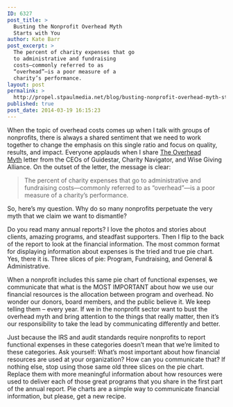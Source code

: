 ```yaml
---
ID: 6327
post_title: >
  Busting the Nonprofit Overhead Myth
  Starts with You
author: Kate Barr
post_excerpt: >
  The percent of charity expenses that go
  to administrative and fundraising
  costs—commonly referred to as
  “overhead”—is a poor measure of a
  charity’s performance.
layout: post
permalink: >
  http://propel.stpaulmedia.net/blog/busting-nonprofit-overhead-myth-starts/
published: true
post_date: 2014-03-19 16:15:23
---
```

When the topic of overhead costs comes up when I talk with groups of nonprofits, there is always a shared sentiment that we need to work together to change the emphasis on this single ratio and focus on quality, results, and impact. Everyone applauds when I share <a href="http://overheadmyth.com/" target="_blank" rel="noopener">The Overhead Myth</a> letter from the CEOs of Guidestar, Charity Navigator, and Wise Giving Alliance. On the outset of the letter, the message is clear:
<blockquote>The percent of charity expenses that go to administrative and fundraising costs—commonly referred to as “overhead”—is a poor measure of a charity’s performance.</blockquote>
So, here’s my question. Why do so many nonprofits perpetuate the very myth that we claim we want to dismantle?

Do you read many annual reports? I love the photos and stories about clients, amazing programs, and steadfast supporters. Then I flip to the back of the report to look at the financial information. The most common format for displaying information about expenses is the tried and true pie chart. Yes, there it is. Three slices of pie: Program, Fundraising, and General &amp; Administrative.

When a nonprofit includes this same pie chart of functional expenses, we communicate that what is the MOST IMPORTANT about how we use our financial resources is the allocation between program and overhead. No wonder our donors, board members, and the public believe it. We keep telling them – every year. If we in the nonprofit sector want to bust the overhead myth and bring attention to the things that really matter, then it’s our responsibility to take the lead by communicating differently and better.

Just because the IRS and audit standards require nonprofits to report functional expenses in these categories doesn’t mean that we’re limited to these categories. Ask yourself: What’s most important about how financial resources are used at your organization? How can you communicate that? If nothing else, stop using those same old three slices on the pie chart. Replace them with more meaningful information about how resources were used to deliver each of those great programs that you share in the first part of the annual report. Pie charts are a simple way to communicate financial information, but please, get a new recipe.